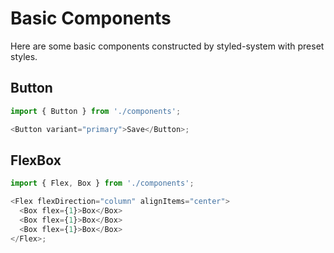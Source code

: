 # Basic Components

Here are some basic components constructed by styled-system with preset styles.

## Button

```js
import { Button } from './components';

<Button variant="primary">Save</Button>;
```

## FlexBox

```js
import { Flex, Box } from './components';

<Flex flexDirection="column" alignItems="center">
  <Box flex={1}>Box</Box>
  <Box flex={1}>Box</Box>
  <Box flex={1}>Box</Box>
</Flex>;
```

